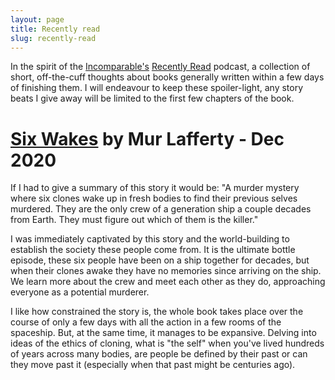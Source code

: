 ```yaml
---
layout: page
title: Recently read
slug: recently-read
---
```


In the spirit of the [Incomparable's](https://www.theincomparable.com/) [Recently Read](https://www.theincomparable.com/recentlyread/) podcast, a collection of short, off-the-cuff thoughts about books generally written within a few days of finishing them. 
I will endeavour to keep these spoiler-light, any story beats I give away will be limited to the first few chapters of the book. 

# [Six Wakes](https://www.goodreads.com/book/show/28962996-six-wakes) by Mur Lafferty - Dec 2020

If I had to give a summary of this story it would be: 
"A murder mystery where six clones wake up in fresh bodies to find their previous selves murdered. 
They are the only crew of a generation ship a couple decades from Earth. 
They must figure out which of them is the killer."

I was immediately captivated by this story and the world-building to establish the society these people come from. 
It is the ultimate bottle episode, these six people have been on a ship together for decades, but when their clones awake they have no memories since arriving on the ship.
We learn more about the crew and meet each other as they do, approaching everyone as a potential murderer. 

I like how constrained the story is, the whole book takes place over the course of only a few days with all the action in a few rooms of the spaceship. 
But, at the same time, it manages to be expansive.
Delving into ideas of the ethics of cloning, what is "the self" when you've lived hundreds of years across many bodies, are people be defined by their past or can they move past it (especially when that past might be centuries ago).
